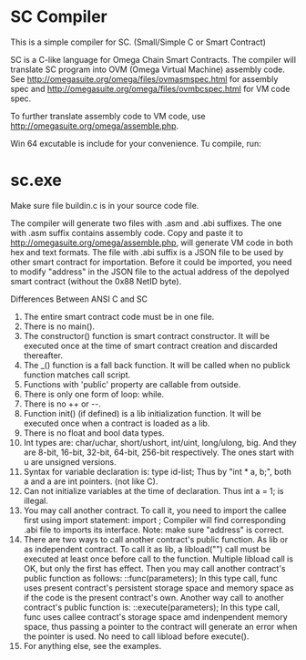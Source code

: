 # SC Compiler

This is a simple compiler for SC. (Small/Simple C or Smart Contract)

SC is a C-like language for Omega Chain Smart Contracts. The compiler will translate SC program into 
OVM (Omega Virtual Machine) assembly code. See http://omegasuite.org/omega/files/ovmasmspec.html for
assembly spec and http://omegasuite.org/omega/files/ovmbcspec.html for VM code spec.

To further translate assembly code to VM code, use http://omegasuite.org/omega/assemble.php.

Win 64 excutable is include for your convenience. Tu compile, run:

# sc.exe <source file name>

Make sure file buildin.c is in your source code file.

The compiler will generate two files with .asm and .abi suffixes. The one with .asm suffix contains
assembly code. Copy and paste it to http://omegasuite.org/omega/assemble.php, will generate VM code
in both hex and text formats. The file with .abi suffix is a JSON file to be used by other smart
contract for importation. Before it could be imported, you need to modify "address" in the JSON file
to the actual address of the depolyed smart contract (without the 0x88 NetID byte).

Differences Between ANSI C and SC

1. The entire smart contract code must be in one file.
2. There is no main().
3. The constructor() function is smart contract constructor. It will be executed once at the time of
smart contract creation and discarded thereafter.
4. The _() function is a fall back function. It will be called when no publick function matches call
script.
5. Functions with 'public' property are callable from outside.
6. There is only one form of loop: while.
7. There is no ++ or --.
8. Function init() (if defined) is a lib initialization function. It will be executed once when a contract
is loaded as a lib.
9. There is no float and bool data types.
10. Int types are: char/uchar, short/ushort, int/uint, long/ulong, big. And they are 8-bit, 16-bit, 32-bit,
64-bit, 256-bit respectively. The ones start with u are unsigned versions.
11. Syntax for variable declaration is:
	type id-list;
    Thus by "int * a, b;", both a and a are int pointers. (not like C).
12. Can not initialize variables at the time of declaration. Thus int a = 1; is illegal.
13. You may call another contract. To call it, you need to import the callee first using import statement:
	import <contract name>;
    Compiler will find corresponding <contract name>.abi file to imports its interface. Note: make sure "address"
    is correct.
14. There are two ways to call another contract's public function. As lib or as independent contract. To call
it as lib, a libload("<contract name>") call must be executed at least once before call to the function. Multiple
libload call is OK, but only the first has effect. Then you may call another contract's public function as follows:
	<contract name>::func(parameters);
    In this type call, func uses present contract's persistent storage space and memory space as if the code
is the present contract's own.
    Another way call to another contract's public function is:
	<contract name>::execute(parameters);
    In this type call, func uses callee contract's storage space amd indenpendent memory space, thus passing
a pointer to the contract will generate an error when the pointer is used. No need to call libload before execute().
15. For anything else, see the examples.
